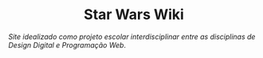 <div align="center">
  <h1>Star Wars Wiki</h1>
</div>


*Site idealizado como projeto escolar interdisciplinar entre as disciplinas de Design Digital e Programação Web*.

